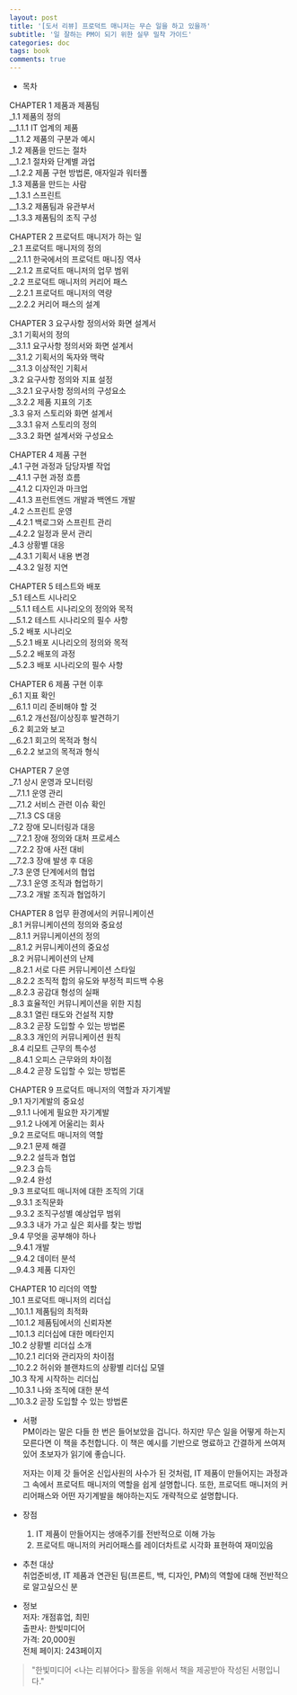 ```yaml
---
layout: post
title: '[도서 리뷰] 프로덕트 매니저는 무슨 일을 하고 있을까'
subtitle: '일 잘하는 PM이 되기 위한 실무 밀착 가이드'
categories: doc
tags: book
comments: true
---
```


* 목차  

CHAPTER 1 제품과 제품팀  
_1.1 제품의 정의  
__1.1.1 IT 업계의 제품   
__1.1.2 제품의 구분과 예시  
_1.2 제품을 만드는 절차   
__1.2.1 절차와 단계별 과업   
__1.2.2 제품 구현 방법론, 애자일과 워터폴  
_1.3 제품을 만드는 사람  
__1.3.1 스프린트  
__1.3.2 제품팀과 유관부서  
__1.3.3 제품팀의 조직 구성  

CHAPTER 2 프로덕트 매니저가 하는 일  
_2.1 프로덕트 매니저의 정의  
__2.1.1 한국에서의 프로덕트 매니징 역사  
__2.1.2 프로덕트 매니저의 업무 범위  
_2.2 프로덕트 매니저의 커리어 패스  
__2.2.1 프로덕트 매니저의 역량  
__2.2.2 커리어 패스의 설계  

CHAPTER 3 요구사항 정의서와 화면 설계서  
_3.1 기획서의 정의  
__3.1.1 요구사항 정의서와 화면 설계서  
__3.1.2 기획서의 독자와 맥락  
__3.1.3 이상적인 기획서  
_3.2 요구사항 정의와 지표 설정  
__3.2.1 요구사항 정의서의 구성요소  
__3.2.2 제품 지표의 기초  
_3.3 유저 스토리와 화면 설계서  
__3.3.1 유저 스토리의 정의  
__3.3.2 화면 설계서와 구성요소   

CHAPTER 4 제품 구현  
_4.1 구현 과정과 담당자별 작업  
__4.1.1 구현 과정 흐름   
__4.1.2 디자인과 마크업   
__4.1.3 프런트엔드 개발과 백엔드 개발  
_4.2 스프린트 운영   
__4.2.1 백로그와 스프린트 관리   
__4.2.2 일정과 문서 관리  
_4.3 상황별 대응   
__4.3.1 기획서 내용 변경   
__4.3.2 일정 지연  

CHAPTER 5 테스트와 배포  
_5.1 테스트 시나리오  
__5.1.1 테스트 시나리오의 정의와 목적  
__5.1.2 테스트 시나리오의 필수 사항  
_5.2 배포 시나리오   
__5.2.1 배포 시나리오의 정의와 목적  
__5.2.2 배포의 과정  
__5.2.3 배포 시나리오의 필수 사항   

CHAPTER 6 제품 구현 이후  
_6.1 지표 확인   
__6.1.1 미리 준비해야 할 것  
__6.1.2 개선점/이상징후 발견하기   
_6.2 회고와 보고  
__6.2.1 회고의 목적과 형식  
__6.2.2 보고의 목적과 형식   
  
CHAPTER 7 운영  
_7.1 상시 운영과 모니터링   
__7.1.1 운영 관리  
__7.1.2 서비스 관련 이슈 확인  
__7.1.3 CS 대응   
_7.2 장애 모니터링과 대응   
__7.2.1 장애 정의와 대처 프로세스   
__7.2.2 장애 사전 대비   
__7.2.3 장애 발생 후 대응  
_7.3 운영 단계에서의 협업  
__7.3.1 운영 조직과 협업하기   
__7.3.2 개발 조직과 협업하기   

CHAPTER 8 업무 환경에서의 커뮤니케이션  
_8.1 커뮤니케이션의 정의와 중요성  
__8.1.1 커뮤니케이션의 정의   
__8.1.2 커뮤니케이션의 중요성   
_8.2 커뮤니케이션의 난제   
__8.2.1 서로 다른 커뮤니케이션 스타일   
__8.2.2 조직적 합의 유도와 부정적 피드백 수용   
__8.2.3 공감대 형성의 실패   
_8.3 효율적인 커뮤니케이션을 위한 지침  
__8.3.1 열린 태도와 건설적 지향   
__8.3.2 곧장 도입할 수 있는 방법론    
__8.3.3 개인의 커뮤니케이션 원칙  
_8.4 리모트 근무의 특수성   
__8.4.1 오피스 근무와의 차이점   
__8.4.2 곧장 도입할 수 있는 방법론  
 
CHAPTER 9 프로덕트 매니저의 역할과 자기계발  
_9.1 자기계발의 중요성   
__9.1.1 나에게 필요한 자기계발   
__9.1.2 나에게 어울리는 회사   
_9.2 프로덕트 매니저의 역할   
__9.2.1 문제 해결  
__9.2.2 설득과 협업   
__9.2.3 습득   
__9.2.4 완성   
_9.3 프로덕트 매니저에 대한 조직의 기대  
__9.3.1 조직문화   
__9.3.2 조직구성별 예상업무 범위  
__9.3.3 내가 가고 싶은 회사를 찾는 방법   
_9.4 무엇을 공부해야 하나  
__9.4.1 개발   
__9.4.2 데이터 분석   
__9.4.3 제품 디자인   

CHAPTER 10 리더의 역할  
_10.1 프로덕트 매니저의 리더십  
__10.1.1 제품팀의 최적화  
__10.1.2 제품팀에서의 신뢰자본   
__10.1.3 리더십에 대한 메타인지   
_10.2 상황별 리더십 소개   
__10.2.1 리더와 관리자의 차이점  
__10.2.2 허쉬와 블랜챠드의 상황별 리더십 모델  
_10.3 작게 시작하는 리더십   
__10.3.1 나와 조직에 대한 분석   
__10.3.2 곧장 도입할 수 있는 방법론  

* 서평  
  PM이라는 말은 다들 한 번은 들어보았을 겁니다. 하지만 무슨 일을 어떻게 하는지 모른다면 이 책을 추천합니다. 이 책은 예시를 기반으로 명료하고 간결하게 쓰여져 있어 초보자가 읽기에 좋습니다.  

  저자는 이제 갓 들어온 신입사원의 사수가 된 것처럼, IT 제품이 만들어지는 과정과 그 속에서 프로덕트 매니저의 역할을 쉽게 설명합니다. 또한, 프로덕트 매니저의 커리어패스와 어떤 자기계발을 해야하는지도 개략적으로 설명합니다.  
  
* 장점  
  1. IT 제품이 만들어지는 생애주기를 전반적으로 이해 가능
  2. 프로덕트 매니저의 커리어패스를 레이더차트로 시각화 표현하여 재미있음  
  
* 추천 대상  
  취업준비생, IT 제품과 연관된 팀(프론트, 백, 디자인, PM)의 역할에 대해 전반적으로 알고싶으신 분  
  
* 정보  
저자: 개점휴업, 최민  
출판사: 한빛미디어  
가격: 20,000원  
전체 페이지: 243페이지  

> "한빛미디어 <나는 리뷰어다> 활동을 위해서 책을 제공받아 작성된 서평입니다."
